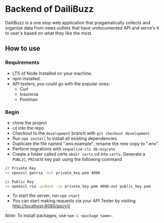 # Backend of DailiBuzz

DailiBuzz is a one stop web application that pragamatically collects and organize data from news outlets that have undocumented API and serve's it to user's based on what they like the most.

## How to use

### Requirements

- LTS of Node Installed on your machine.
- npm installed.
- API testers, you could go with the popular ones:
  - Curl
  - Insomnia
  - Postman

### Begin

- clone the project
- `cd` into the repo
- Checkout to the `development` branch with `git checkout development`.
- Run `npm install` to install all existing dependencies
- Duplicate the file named ".env.example", rename the new copy to ".env".
- Perform migrations with `sequelize-cli db:migrate`
- Create a folder called certs `mkdir certs` cd into `certs`. Generate a `PUBLIC`, `PRIVATE` key pair using the following command

```bash
// Private Key
>> openssl genrsa -out private_key.pem 4096

// Public Key
>> openssl rsa -pubout -in private_key.pem 4096-out public_key.pem
```

- To start the server, run `npm start`
- You can start making requests via your API Tester by visiting <http://localhost:8080/api/v1/>

_Note:_
To install packages, use `npm i <package name>`.
